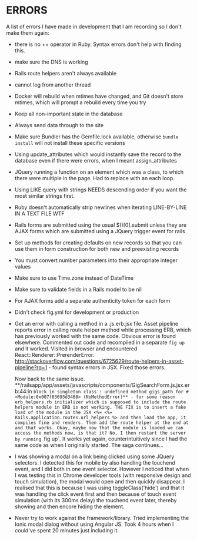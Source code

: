 ERRORS
======

A list of errors I have made in development that I am recording so I don't make them again:
 - there is no ++ operator in Ruby. Syntax errors don't help with finding this.
 - make sure the DNS is working
 - Rails route helpers aren't always available
 - cannot log from another thread
 - Docker will rebuild when mtimes have changed, and Git doesn't store mtimes, which will prompt a rebuild every time you try
 - Keep all non-important state in the database
 - Always send data through to the site
 - Make sure Bundler has the Gemfile.lock available, otherwise `bundle install` will not install these specific versions 
 - Using update_attributes which would instantly save the record to the database even if there were errors, when I meant assign_attributes
 - JQuery running a function on an element which was a class, to which there were multiple in the page. Had to replace with an each loop.
 - Using LIKE query with strings NEEDS descending order if you want the most similar strings first. 
 - Ruby doesn't automatically strip newlines when iterating LINE-BY-LINE IN A TEXT FILE WTF
 - Rails forms are submitted using the usual $()[0].submit unless they are AJAX forms which are submitted using a JQuery trigger event for rails
 - Set up methods for creating defaults on new records so that you can use them in form construction for both new and preexisting records
 - You must convert number parameters into their appropriate integer values
 - Make sure to use Time.zone instead of DateTime
 - Make sure to validate fields in a Rails model to be nil
 - For AJAX forms add a separate authenticity token for each form
 - Didn't check fig.yml for development or production
 - Get an error with calling a method in a .js.erb.jsx file. Asset pipeline reports error in calling route helper method while processing ERB, which has previously worked with the same code. Obvious error is found elsewhere. Commented out code and recompiled in a separate `fig up` and it worked. Visited in browser and encountered React::Renderer::PrerenderError. http://stackoverflow.com/questions/6725629/route-helpers-in-asset-pipeline?rq=1 - found syntax errors in JSX. Fixed those errors. 
   
   Now back to the same issue. **/railsapp/app/assets/javascripts/components/GigSearchForm.js.jsx.erb:44:in `block in singleton class': undefined method gigs_path for #<Module:0x007f83693d3468> (NoMethodError)** - for some reason erb_helpers.rb initializer which is supposed to include the route helpers module in ERB is not working. THE FIX is to insert a fake load of the module in the JSX <%= <%= Rails.application.routes.url_helpers %> and then load the app, it compiles fine and renders. Then add the route helper at the end at and that works. Okay, maybe now that the module is loaded we can access the methods now, is that it? No, I then restart the server by running `fig up`. It works yet again, counterintuitively since I had the same code as when I originally started. The saga continues...


 - I was showing a modal on a link being clicked using some JQuery selectors. I detected this for mobile by also handling the touchend event, and I did both in one event selector. However I noticed that when I was testing this in Chrome developer tools (with responsive design and touch simulation), the modal would open and then quickly disappear. I realised that this is because I was using toggleClass('hide') and that it was handling the click event first and then because of touch event simulation (with its 300ms delay) the touchend event later, thereby showing and then encore hiding the element.
 - Never try to work against the framework/library. Tried implementing the Ionic modal dialog without using Angular JS. Took 4 hours when I could've spent 20 minutes just including it.